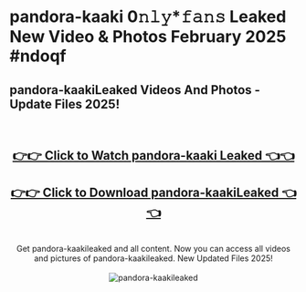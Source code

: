 # pandora-kaaki 0𝚗𝚕𝚢*𝚏𝚊𝚗𝚜 Leaked New Video & Photos February 2025 #ndoqf

<h2>pandora-kaakiLeaked Videos And Photos - Update Files 2025!</h2>
<br>
<div align="center">
<h2><a href="https://mediaupload.pro?title=pandora-kaaki&ref=11F" rel="nofollow">👉👉 Click to Watch pandora-kaaki Leaked 👈👈</a></h2>
<h2><a href="https://mediaupload.pro?title=pandora-kaaki&ref=11F" rel="nofollow">👉👉 Click to Download pandora-kaakiLeaked 👈👈</a></h2>
<br>
Get pandora-kaakileaked and all content. Now you can access all videos and pictures of pandora-kaakileaked. New Updated Files 2025!
<br>
<br>
<a href="https://mediaupload.pro?title=pandora-kaaki&ref=11F" rel="nofollow" data-target="animated-image.originalLink"><img src="https://i.ibb.co/Gkj2r4b/banner.png" alt="pandora-kaakileaked" style="max-width: 100%; display: inline-block;" data-target="animated-image.originalImage"></a>
</div>
<br>

